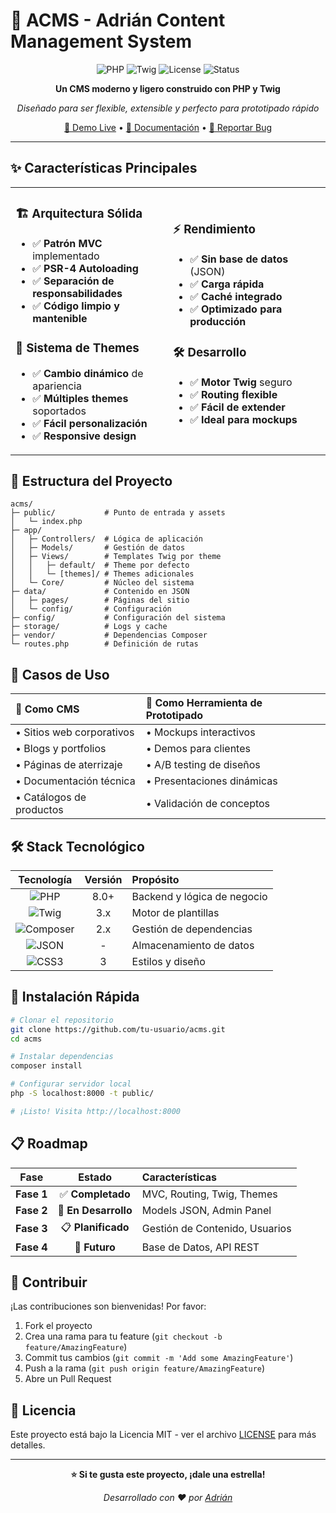 # 🚀 ACMS - Adrián Content Management System

<div align="center">

![PHP](https://img.shields.io/badge/PHP-8%2B-777BB4?style=for-the-badge&logo=php&logoColor=white)
![Twig](https://img.shields.io/badge/Twig-3.x-339933?style=for-the-badge&logo=twig&logoColor=white)
![License](https://img.shields.io/badge/License-MIT-blue?style=for-the-badge)
![Status](https://img.shields.io/badge/Status-In%20Development-orange?style=for-the-badge)

**Un CMS moderno y ligero construido con PHP y Twig**

*Diseñado para ser flexible, extensible y perfecto para prototipado rápido*

[🌟 Demo Live](#) • [📖 Documentación](#instalación) • [🐛 Reportar Bug](../../issues)

</div>

---

## ✨ Características Principales

<table>
<tr>
<td width="50%">

### 🏗️ **Arquitectura Sólida**
- ✅ **Patrón MVC** implementado
- ✅ **PSR-4 Autoloading**
- ✅ **Separación de responsabilidades**
- ✅ **Código limpio y mantenible**

### 🎨 **Sistema de Themes**
- ✅ **Cambio dinámico** de apariencia
- ✅ **Múltiples themes** soportados
- ✅ **Fácil personalización**
- ✅ **Responsive design**

</td>
<td width="50%">

### ⚡ **Rendimiento**
- ✅ **Sin base de datos** (JSON)
- ✅ **Carga rápida**
- ✅ **Caché integrado**
- ✅ **Optimizado para producción**

### 🛠️ **Desarrollo**
- ✅ **Motor Twig** seguro
- ✅ **Routing flexible**
- ✅ **Fácil de extender**
- ✅ **Ideal para mockups**

</td>
</tr>
</table>

## 📁 Estructura del Proyecto

```
acms/
├─ public/           # Punto de entrada y assets
│   └─ index.php
├─ app/
│   ├─ Controllers/  # Lógica de aplicación
│   ├─ Models/       # Gestión de datos
│   ├─ Views/        # Templates Twig por theme
│   │   ├─ default/  # Theme por defecto
│   │   └─ [themes]/ # Themes adicionales
│   └─ Core/         # Núcleo del sistema
├─ data/             # Contenido en JSON
│   ├─ pages/        # Páginas del sitio
│   └─ config/       # Configuración
├─ config/           # Configuración del sistema
├─ storage/          # Logs y cache
├─ vendor/           # Dependencias Composer
└─ routes.php        # Definición de rutas
```

## 🎯 Casos de Uso

<div align="center">

| 🏢 **Como CMS** | 🎨 **Como Herramienta de Prototipado** |
|:---|:---|
| • Sitios web corporativos | • Mockups interactivos |
| • Blogs y portfolios | • Demos para clientes |
| • Páginas de aterrizaje | • A/B testing de diseños |
| • Documentación técnica | • Presentaciones dinámicas |
| • Catálogos de productos | • Validación de conceptos |

</div>

## 🛠️ Stack Tecnológico

<div align="center">

| Tecnología | Versión | Propósito |
|:---:|:---:|:---|
| ![PHP](https://img.shields.io/badge/PHP-8%2B-777BB4?style=flat-square&logo=php) | 8.0+ | Backend y lógica de negocio |
| ![Twig](https://img.shields.io/badge/Twig-3.x-339933?style=flat-square) | 3.x | Motor de plantillas |
| ![Composer](https://img.shields.io/badge/Composer-2.x-885630?style=flat-square&logo=composer) | 2.x | Gestión de dependencias |
| ![JSON](https://img.shields.io/badge/JSON-Data-000000?style=flat-square&logo=json) | - | Almacenamiento de datos |
| ![CSS3](https://img.shields.io/badge/CSS3-Modern-1572B6?style=flat-square&logo=css3) | 3 | Estilos y diseño |

</div>

## 🚀 Instalación Rápida

```bash
# Clonar el repositorio
git clone https://github.com/tu-usuario/acms.git
cd acms

# Instalar dependencias
composer install

# Configurar servidor local
php -S localhost:8000 -t public/

# ¡Listo! Visita http://localhost:8000
```

## 📋 Roadmap

<div align="center">

| Fase | Estado | Características |
|:---:|:---:|:---|
| **Fase 1** | ✅ **Completado** | MVC, Routing, Twig, Themes |
| **Fase 2** | 🔄 **En Desarrollo** | Models JSON, Admin Panel |
| **Fase 3** | 📋 **Planificado** | Gestión de Contenido, Usuarios |
| **Fase 4** | 🎯 **Futuro** | Base de Datos, API REST |

</div>

## 🤝 Contribuir

¡Las contribuciones son bienvenidas! Por favor:

1. Fork el proyecto
2. Crea una rama para tu feature (`git checkout -b feature/AmazingFeature`)
3. Commit tus cambios (`git commit -m 'Add some AmazingFeature'`)
4. Push a la rama (`git push origin feature/AmazingFeature`)
5. Abre un Pull Request

## 📄 Licencia

Este proyecto está bajo la Licencia MIT - ver el archivo [LICENSE](LICENSE) para más detalles.

---

<div align="center">

**⭐ Si te gusta este proyecto, ¡dale una estrella!**

*Desarrollado con ❤️ por [Adrián](https://github.com/LordCafe)*

</div>